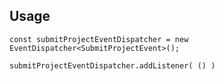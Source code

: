 
## Usage ##

    

    const submitProjectEventDispatcher = new EventDispatcher<SubmitProjectEvent>();

    submitProjectEventDispatcher.addListener( () )